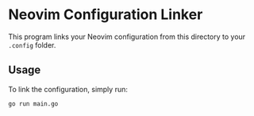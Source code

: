 # Neovim Configuration Linker

This program links your Neovim configuration from this directory to your `.config` folder.

## Usage

To link the configuration, simply run:

```sh
go run main.go
```